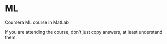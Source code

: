 # ML
Coursera ML course in MatLab

If you are attending the course, don't just copy answers, at least understand them.
